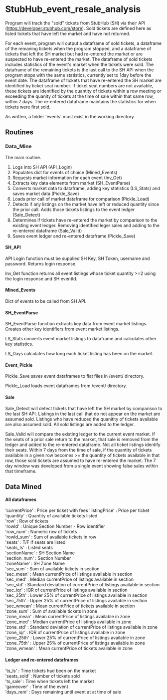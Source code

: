 # StubHub_event_resale_analysis
Program will track the "sold" tickets from StubHub (SH) via their API (https://developer.stubhub.com/store). Sold tickets are defined here as listed tickets that have left the market and have not returned.

For each event, program will output a dataframe of sold tickets, a dataframe of the remaning tickets when the program stopped, and a dataframe of tickets that left the SH market but had re-entered the market or are suspected to have re-entered the market. The dataframe of sold tickets includes statistics of the event's market when the tickets were sold. The dataframe of the remaining tickets is the last call to the SH API when the program stops with the same statistics, currently set to 1day before the event date. The dataframe of tickets that have re-entered the SH market are identified by ticket seat number. If ticket seat numbers are not available, these tickets are identified by the quantity of tickets within a row meeting or exceeding the quanity of tickets at the time of sale within that same row, within 7 days. The re-entered dataframe maintains the statistics for when tickets were first sold. 

As written, a folder 'events' must exist in the working directory.

## Routines
### Data_Mine
The main routine. 

1) Logs into SH API (API_Login)
2) Populates dict for events of choice (Mined_Events)
3) Requests market information for each event (Inv_Get)
4) Extracts key data elements from market (SH_EventParse)
5) Converts market data to dataframe, adding key statistics (LS_Stats) and saves market data (Pickle_Save)
6) Loads prior call of market dataframe for comparison (Pickle_Load)
7) Detects if any listings on the market have left or reduced quantity since the prior call. Adds those tickets listings to the event ledger (Sale_Detect)
8) Determines if tickets have re-entered the market by comparison to the existing event ledger. Removing identified leger sales and adding to the re-entered dataframe (Sale_Valid)
9) Saves event ledger and re-entered dataframe (Pickle_Save)

#### SH_API
API Login function must be supplied SH Key, SH Token, username and password. Returns login response.

Inv_Get function returns all event listings whose ticket quantity >=2 using the  login response and SH eventId.

#### Mined_Events
Dict of events to be called from SH API.

#### SH_EventParse
SH_EventParse function extracts key data from event market listings. Creates other key identifiers from event market listings.

LS_Stats converts event market listings to dataframe and calculates other key statistics.

LS_Days calculates how long each ticket listing has been on the market.

#### Event_Pickle
Pickle_Save saves event dataframes to flat files in /event/ directory.

Pickle_Load loads event dataframes from /event/ directory.

#### Sale
Sale_Detect will detect tickets that have left the SH market by comparison to the last SH API. Listings in the last call that do not appear on the market are assumed sold. Listings who have reduced the quanitity of tickets available are also assumed sold. All sold listings are added to the ledger.

Sale_Valid will compare the existing ledger to the current event market. If the seats of a prior sale return to the market, that sale is removed from the ledger and added to the re-entered dataframe. Not all ticket listings identify their seats. Within 7 days from the time of sale, if the quantity of tickets available in a given row becomes >= the quantity of tickets available in that row, those sold tickets are assumed to have re-entered the market. The 7 day window was developed from a single event showing false sales within that timeframe.

## Data Mined
#### All dataframes
'currentPrice'	:	Price per ticket with fees
'listingPrice'	:	Price per ticket                                                
'quantity'	:	Quantity of available tickets listed                                
'row'	:	Row of tickets                                                          
'rowId'	:	Unique Section Number  - Row identifier                                 
'row_num'	:	Numeric row of tickets                                              
'rowId_sum'	:	Sum of available tickets in row                                     
'seats'	:	T/F if seats are listed                                                 
'seats_ls'	:	Listed seats                                                        
'sectionName'	:	SH Section Name                                                 
'section_num'	:	Section Number                                                  
'zoneName'	:	SH Zone Name                                                        
'sec_sum'	:	Sum of available tickets in section                                 
'sec_mean'	:	Mean currentPrice of listings available in section                  
'sec_med'	:	Median currentPrice of listings available in section                
'sec_std'	:	Standard deviation of currentPrice of listings available in section 
'sec_iqr'	:	IQR of currentPrice of listings available in section                
'sec_25th'	:	Lower 25% of currentPrice of listings available in section          
'sec_75th'	:	Upper 25% of currentPrice of listings available in section          
'sec_wmean'	:	Mean currentPrice of tickets available in section                   
'zone_sum'	:	Sum of available tickets in zone                                    
'zone_mean'	:	Mean currentPrice of listings available in zone                     
'zone_med'	:	Median currentPrice of listings available in zone                   
'zone_std'	:	Standard deviation of currentPrice of listings available in zone    
'zone_iqr'	:	IQR of currentPrice of listings available in zone                   
'zone_25th'	:	Lower 25% of currentPrice of listings available in zone             
'zone_75th'	:	Upper 25% of currentPrice of listings available in zone             
'zone_wmean'	:	Mean currentPrice of tickets available in zone                  


#### Ledger and re-entered dataframes
'ts_ls'	:	Time tickets had been on the market                                     
'seats_sold'	:	Number of tickets sold                                          
'ts_sale'	:	Time when tickets left the market                                   
'gameover'	:	Time of the event                                                   
'days_rem'	:	Days remaining until event at at time of sale
